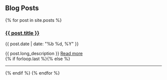 ## Blog Posts

{% for post in site.posts %}
  <article class="{% if forloop.first %}first{% elsif forloop.last %}last{% else %}middle{% endif %}">
		<div class="article-head">
			<h3 class="title"><a href="{{ post.url }}" class="js-pjax">{{ post.title }}</a></h3>
			<p class="date">{{ post.date | date: "%b %d, %Y" }}</p>
		</div><!--/.article-head-->
		<div class="article-content">
		{{ post.long_description }}
		<a href="{{ post.url }}" class="full-post-link js-pjax">Read more</a>	
		</div><!--/.article-content-->
	</article>
	{% if forloop.last %}{% else %} <hr> {% endif %}
{% endfor %}
